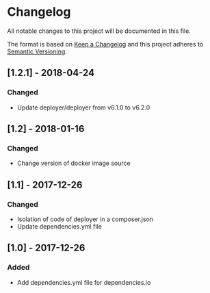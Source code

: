 # Changelog

All notable changes to this project will be documented in this file.

The format is based on [Keep a Changelog](http://keepachangelog.com/en/1.0.0/)
and this project adheres to [Semantic Versioning](http://semver.org/spec/v2.0.0.html).

## [1.2.1] - 2018-04-24

### Changed

- Update deployer/deployer from v6.1.0 to v6.2.0

## [1.2] - 2018-01-16

### Changed

- Change version of docker image source

## [1.1] - 2017-12-26

### Changed

- Isolation of code of deployer in a composer.json
- Update dependencies.yml file

## [1.0] - 2017-12-26

### Added

- Add dependencies.yml file for dependencies.io
